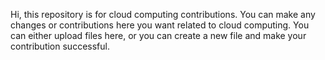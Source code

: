 Hi, this repository is for cloud computing contributions. 
You can make any changes or contributions here you want related to cloud computing. 
You can either upload files here, or you can create a new file and make your contribution successful.
